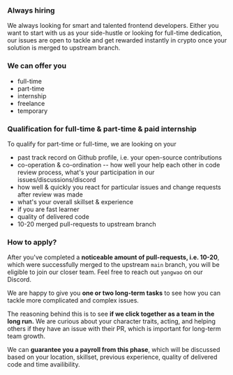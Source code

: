 ### Always hiring
We always looking for smart and talented frontend developers. Either you want to start with us as your side-hustle or looking for full-time dedication, our issues are open to tackle and get rewarded instantly in crypto once your solution is merged to upstream branch.

### We can offer you
- full-time
- part-time
- internship
- freelance
- temporary

### Qualification for full-time & part-time & paid internship
To qualify for part-time or full-time, we are looking on your
- past track record on Github profile, i.e. your open-source contributions
- co-operation & co-ordination -- how well your help each other in code review process, what's your participation in our issues/discussions/discord
- how well & quickly you react for particular issues and change requests after review was made
- what's your overall skillset & experience
- if you are fast learner
- quality of delivered code
- 10-20 merged pull-requests to upstream branch

### How to apply?

After you've completed a **noticeable amount of pull-requests, i.e. 10-20**, which were successfully merged to the upstream `main` branch, you will be eligible to join our closer team. Feel free to reach out `yangwao` on our Discord.

We are happy to give you **one or two long-term tasks** to see how you can tackle more complicated and complex issues.

The reasoning behind this is to see **if we click together as a team in the long run.**
We are curious about your character traits, acting, and helping others if they have an issue with their PR, which is important for long-term team growth.

We can **guarantee you a payroll from this phase**, which will be discussed based on your location, skillset, previous experience, quality of delivered code and time availibility.

